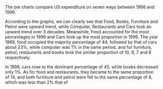 The pie charts compare US expenditure on seven ways between 1966 and 1996.

According to the graphs, we can clearly see that Food, Books, Furniture and Petrol were upward trend, while Computer, Restaurants and Cars took an upward trend over 3 decades. Meanwhile, Food accounted for the most percentages in 1996 and Cars took up the most proportion in 1996.  The year 1969, food occupied the majority percentage of 44, followed by that of cars about 23%, while computer was 1% in the same period, and for furniture, petrol, restaurants and books took the similar proportion of 10, 9, 7 and 6 respectively.

In 1996, cars rose to the dominant percentage of 45, while books decreased only 1%. As for food and restaurants, they became to the same proportion of 14, and both furniture and petrol were fell  to the same percentage of 8, which was less than 2% that of 
